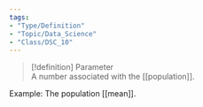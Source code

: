 ```yaml
---  
tags:  
- "Type/Definition"  
- "Topic/Data_Science"  
- "Class/DSC_10"  
---  
```

  
> [!definition] Parameter  
> A number associated with the [[population]].  
  
Example: The population [[mean]].  
